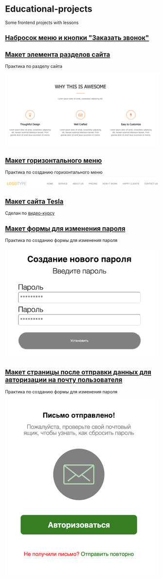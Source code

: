 # Educational-projects
Some frontend projects with lessons

## [Набросок меню и кнопки "Заказать звонок"](https://nastya880.github.io/educational-projects/emc2/index.html)

## [Макет элемента разделов сайта](https://nastya880.github.io/educational-projects/lesson-chapter/index.html)
Практика по разделу сайта

![project-chapter](/images/lesson-chapter.png)

## [Макет горизонтального меню]([lesson-menu](https://nastya880.github.io/educational-projects/lesson-menu/index.html))
Практика по созданию горизонтального меню

![project-menu](/images/lesson-menu.png)

## [Макет сайта Tesla]([tesla](https://nastya880.github.io/educational-projects/tesla/index.html))
Cделан по [видео-курсу](https://www.youtube.com/playlist?list=PLuY6eeDuleIMhg69FDlaLjzDermknWbaB)

## [Макет формы для изменения пароля]([lesson-password](https://nastya880.github.io/educational-projects/lesson-password/index.html))
Практика по созданию формы для изменения пароля

![project-password](/images/lesson-password.png)

## [Макет страницы после отправки данных для авторизации на почту пользователя](https://nastya880.github.io/educational-projects/lesson-email-letter-send/index.html)
Практика по созданию формы для изменения пароля

![project-after-registration](/images/after-registration.png)
